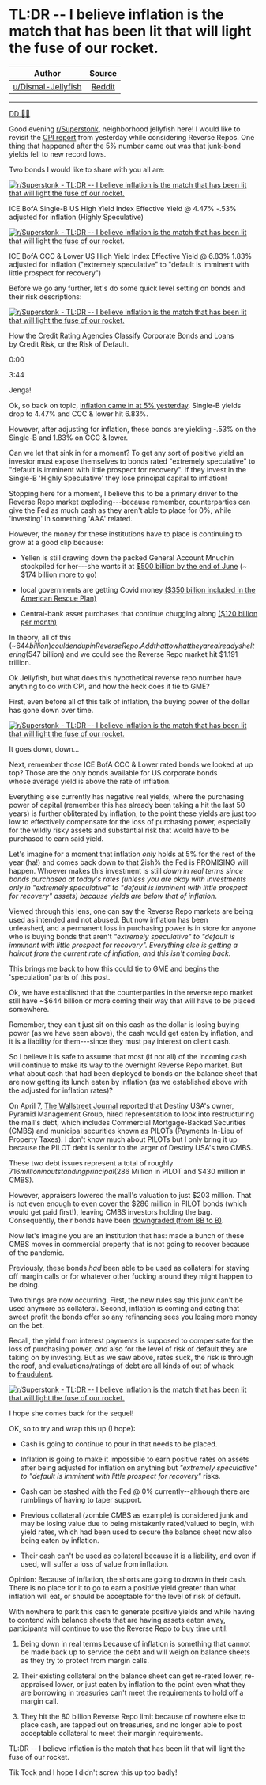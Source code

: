 TL:DR -- I believe inflation is the match that has been lit that will light the fuse of our rocket.
==================================================================================================

| Author       | Source       | 
| :-------------: |:-------------:|
|  [u/Dismal-Jellyfish](https://www.reddit.com/user/Dismal-Jellyfish/) | [Reddit](https://www.reddit.com/r/Superstonk/comments/nxxwqt/tldr_i_believe_inflation_is_the_match_that_has/) | 

---

[DD 👨‍🔬](https://www.reddit.com/r/Superstonk/search?q=flair_name%3A%22DD%20%F0%9F%91%A8%E2%80%8D%F0%9F%94%AC%22&restrict_sr=1)

Good evening [r/Superstonk](https://www.reddit.com/r/Superstonk/), neighborhood jellyfish here! I would like to revisit the [CPI report](https://www.reddit.com/r/Superstonk/comments/nwodvj/the_consumer_price_index_climbed_06_from_the/) from yesterday while considering Reverse Repos. One thing that happened after the 5% number came out was that junk-bond yields fell to new record lows.

Two bonds I would like to share with you all are:

[![r/Superstonk - TL:DR -- I believe inflation is the match that has been lit that will light the fuse of our rocket.](https://preview.redd.it/16ggnizq5r471.png?width=1472&format=png&auto=webp&s=2044efbec4edfd718975f23cbb46c5c57e488f21)](https://preview.redd.it/16ggnizq5r471.png?width=1472&format=png&auto=webp&s=2044efbec4edfd718975f23cbb46c5c57e488f21)

ICE BofA Single-B US High Yield Index Effective Yield @ 4.47% -.53% adjusted for inflation (Highly Speculative)

[![r/Superstonk - TL:DR -- I believe inflation is the match that has been lit that will light the fuse of our rocket.](https://preview.redd.it/vzymxppt5r471.png?width=2917&format=png&auto=webp&s=98bb6f76625ee211c7c99a8f4b4c70ddcc65635f)](https://preview.redd.it/vzymxppt5r471.png?width=2917&format=png&auto=webp&s=98bb6f76625ee211c7c99a8f4b4c70ddcc65635f)

ICE BofA CCC & Lower US High Yield Index Effective Yield @ 6.83% 1.83% adjusted for inflation ("extremely speculative" to "default is imminent with little prospect for recovery")

Before we go any further, let's do some quick level setting on bonds and their risk descriptions:

[![r/Superstonk - TL:DR -- I believe inflation is the match that has been lit that will light the fuse of our rocket.](https://preview.redd.it/rehqd3r06r471.png?width=1329&format=png&auto=webp&s=e0feef1958f5dc822e8374073ebe411d5c378373)](https://preview.redd.it/rehqd3r06r471.png?width=1329&format=png&auto=webp&s=e0feef1958f5dc822e8374073ebe411d5c378373)

How the Credit Rating Agencies Classify Corporate Bonds and Loans by Credit Risk, or the Risk of Default.

0:00

3:44

Jenga!

Ok, so back on topic, [inflation came in at 5% yesterday](https://www.reddit.com/r/Superstonk/comments/nwodvj/the_consumer_price_index_climbed_06_from_the/). Single-B yields drop to 4.47% and CCC & lower hit 6.83%.

However, after adjusting for inflation, these bonds are yielding -.53% on the Single-B and 1.83% on CCC & lower.

Can we let that sink in for a moment? To get any sort of positive yield an investor must expose themselves to bonds rated "extremely speculative" to "default is imminent with little prospect for recovery". If they invest in the Single-B 'Highly Speculative' they lose principal capital to inflation!

Stopping here for a moment, I believe this to be a primary driver to the Reverse Repo market exploding---because remember, counterparties can give the Fed as much cash as they aren't able to place for 0%, while 'investing' in something 'AAA' related.

However, the money for these institutions have to place is continuing to grow at a good clip because:

- Yellen is still drawing down the packed General Account Mnuchin stockpiled for her---she wants it at [$500 billion by the end of June](https://home.treasury.gov/news/press-releases/jy0011) (~ $174 billion more to go)

- local governments are getting Covid money [($350 billion included in the American Rescue Plan)](https://www.erienewsnow.com/story/44076717/local-governments-sift-through-treasurys-interim-guidance-on-spending-covid-aid)

- Central-bank asset purchases that continue chugging along [($120 billion per month)](https://www.wsj.com/articles/central-bank-will-begin-reducing-bond-purchases-well-before-raising-interest-rates-powell-says-11618421656)

In theory, all of this (~$644 billion) could end up in Reverse Repo. Add that to what they are already sheltering ($547 billion) and we could see the Reverse Repo market hit $1.191 trillion.

Ok Jellyfish, but what does this hypothetical reverse repo number have anything to do with CPI, and how the heck does it tie to GME?

First, even before all of this talk of inflation, the buying power of the dollar has gone down over time.

[![r/Superstonk - TL:DR -- I believe inflation is the match that has been lit that will light the fuse of our rocket.](https://preview.redd.it/u1sromf58r471.png?width=2340&format=png&auto=webp&s=6f640c25b1be662e4077aea3d2a30889cab41095)](https://preview.redd.it/u1sromf58r471.png?width=2340&format=png&auto=webp&s=6f640c25b1be662e4077aea3d2a30889cab41095)

It goes down, down...

Next, remember those ICE BofA CCC & Lower rated bonds we looked at up top? Those are the only bonds available for US corporate bonds whose average yield is above the rate of inflation.

Everything else currently has negative real yields, where the purchasing power of capital (remember this has already been taking a hit the last 50 years) is further obliterated by inflation, to the point these yields are just too low to effectively compensate for the loss of purchasing power, especially for the wildly risky assets and substantial risk that would have to be purchased to earn said yield.

Let's imagine for a moment that inflation *only* holds at 5% for the rest of the year (ha!) and comes back down to that 2ish% the Fed is PROMISING will happen. Whoever makes this investment is still *down in real terms since bonds purchased at today's rates (unless you are okay with investments only in "extremely speculative" to "default is imminent with little prospect for recovery" assets) because yields are below that of inflation*.

Viewed through this lens, one can say the Reverse Repo markets are being used as intended and not abused. But now inflation has been unleashed, and a permanent loss in purchasing power is in store for anyone who is buying bonds that aren't *"extremely speculative" to "default is imminent with little prospect for recovery". Everything else is getting a haircut from the current rate of inflation, and this isn't coming back.*

This brings me back to how this could tie to GME and begins the 'speculation' parts of this post.

Ok, we have established that the counterparties in the reverse repo market still have ~$644 billion or more coming their way that will have to be placed somewhere.

Remember, they can't just sit on this cash as the dollar is losing buying power (as we have seen above), the cash would get eaten by inflation, and it is a liability for them---since they must pay interest on client cash.

So I believe it is safe to assume that most (if not all) of the incoming cash will continue to make its way to the overnight Reverse Repo market. But what about cash that had been deployed to bonds on the balance sheet that are now getting its lunch eaten by inflation (as we established above with the adjusted for inflation rates)?

On April 7, [The Wallstreet Journal](https://www.wsj.com/articles/mall-owner-explores-debt-restructuring-for-new-yorks-largest-shopping-center-11617830147) reported that Destiny USA's owner, Pyramid Management Group, hired representation to look into restructuring the mall's debt, which includes Commercial Mortgage-Backed Securities (CMBS) and municipal securities known as PILOTs (Payments In-Lieu of Property Taxes). I don't know much about PILOTs but I only bring it up because the PILOT debt is senior to the larger of Destiny USA's two CMBS.

These two debt issues represent a total of roughly $716 million in outstanding principal ($286 Million in PILOT and $430 million in CMBS).

However, appraisers lowered the mall's valuation to just $203 million. That is not even enough to even cover the $286 million in PILOT bonds (which would get paid first!), leaving CMBS investors holding the bag. Consequently, their bonds have been [downgraded (from BB to B)](https://www.syracuse.com/business/2021/03/destiny-usas-junk-bond-ratings-just-got-junkier.html).

Now let's imagine you are an institution that has: made a bunch of these CMBS moves in commercial property that is not going to recover because of the pandemic.

Previously, these bonds *had* been able to be used as collateral for staving off margin calls or for whatever other fucking around they might happen to be doing.

Two things are now occurring. First, the new rules say this junk can't be used anymore as collateral. Second, inflation is coming and eating that sweet profit the bonds offer so any refinancing sees you losing more money on the bet.

Recall, the yield from interest payments is supposed to compensate for the loss of purchasing power, *and* also for the level of risk of default they are taking on by investing. But as we saw above, rates suck, the risk is through the roof, and evaluations/ratings of debt are all kinds of out of whack to [fraudulent](https://www.sec.gov/litigation/litreleases/2021/lr25030.htm).

[![r/Superstonk - TL:DR -- I believe inflation is the match that has been lit that will light the fuse of our rocket.](https://preview.redd.it/ok2xksrd9r471.png?width=960&format=png&auto=webp&s=c6ab96684ac56cf1010235939aafd5e02b87781e)](https://preview.redd.it/ok2xksrd9r471.png?width=960&format=png&auto=webp&s=c6ab96684ac56cf1010235939aafd5e02b87781e)

I hope she comes back for the sequel!

OK, so to try and wrap this up (I hope):

- Cash is going to continue to pour in that needs to be placed.

- Inflation is going to make it impossible to earn positive rates on assets after being adjusted for inflation on anything but *"extremely speculative" to "default is imminent with little prospect for recovery"* risks.

- Cash can be stashed with the Fed @ 0% currently--although there are rumblings of having to taper support.

- Previous collateral (zombie CMBS as example) is considered junk and may be losing value due to being mistakenly rated/valued to begin, with yield rates, which had been used to secure the balance sheet now also being eaten by inflation.

- Their cash can't be used as collateral because it is a liability, and even if used, will suffer a loss of value from inflation.

Opinion: Because of inflation, the shorts are going to drown in their cash. There is no place for it to go to earn a positive yield greater than what inflation will eat, or should be acceptable for the level of risk of default.

With nowhere to park this cash to generate positive yields and while having to contend with balance sheets that are having assets eaten away, participants will continue to use the Reverse Repo to buy time until:

1.  Being down in real terms because of inflation is something that cannot be made back up to service the debt and will weigh on balance sheets as they try to protect from margin calls.

2.  Their existing collateral on the balance sheet can get re-rated lower, re-appraised lower, or just eaten by inflation to the point even what they are borrowing in treasuries can't meet the requirements to hold off a margin call.

3.  They hit the 80 billion Reverse Repo limit because of nowhere else to place cash, are tapped out on treasuries, and no longer able to post acceptable collateral to meet their margin requirements.

TL:DR -- I believe inflation is the match that has been lit that will light the fuse of our rocket.

[](https://preview.redd.it/zfeirmk1ar471.gif?format=mp4&s=145be8f8efce1dd435904906e802c79be7866221)

Tik Tock and I hope I didn't screw this up too badly!
